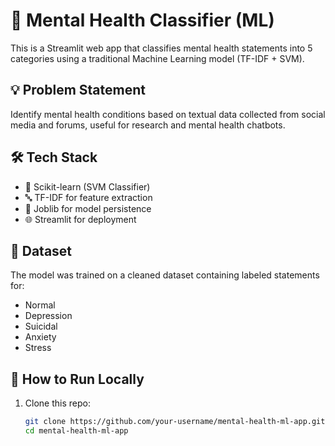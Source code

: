 # 🧠 Mental Health Classifier (ML)

This is a Streamlit web app that classifies mental health statements into 5 categories using a traditional Machine Learning model (TF-IDF + SVM).

## 💡 Problem Statement

Identify mental health conditions based on textual data collected from social media and forums, useful for research and mental health chatbots.

## 🛠️ Tech Stack

- 🧪 Scikit-learn (SVM Classifier)
- 🔤 TF-IDF for feature extraction
- 🧰 Joblib for model persistence
- 🌐 Streamlit for deployment

## 📁 Dataset

The model was trained on a cleaned dataset containing labeled statements for:
- Normal
- Depression
- Suicidal
- Anxiety
- Stress

## 🚀 How to Run Locally

1. Clone this repo:
   ```bash
   git clone https://github.com/your-username/mental-health-ml-app.git
   cd mental-health-ml-app
